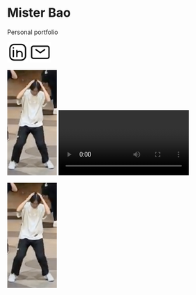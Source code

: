 # Mister Bao
Personal portfolio

[![linkedin](img/linkedin.svg)](http://linkedin.com/in/alan-bao/)  [![email](img/mail.svg)](http://mail.google.com)

![joever](/img/itsjoever.png)
![coindungeon](/vid/coindungeon.mp4)


[![](/img/itsjoever.png)](https://www.linkedin.com/in/alan-bao/)
